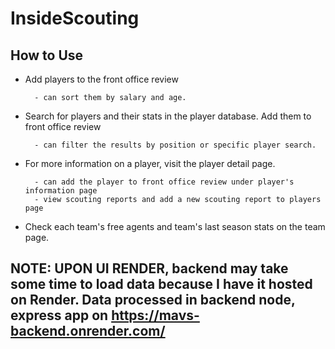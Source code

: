# InsideScouting

## How to Use

- Add players to the front office review  

        - can sort them by salary and age.
- Search for players and their stats in the player database. Add them to front office review

        - can filter the results by position or specific player search.
- For more information on a player, visit the player detail page.

        - can add the player to front office review under player's information page
        - view scouting reports and add a new scouting report to players page   
- Check each team's free agents and team's last season stats on the team page.


## NOTE: UPON UI RENDER, backend may take some time to load data because I have it hosted on Render. Data processed in backend node, express app on https://mavs-backend.onrender.com/ 

